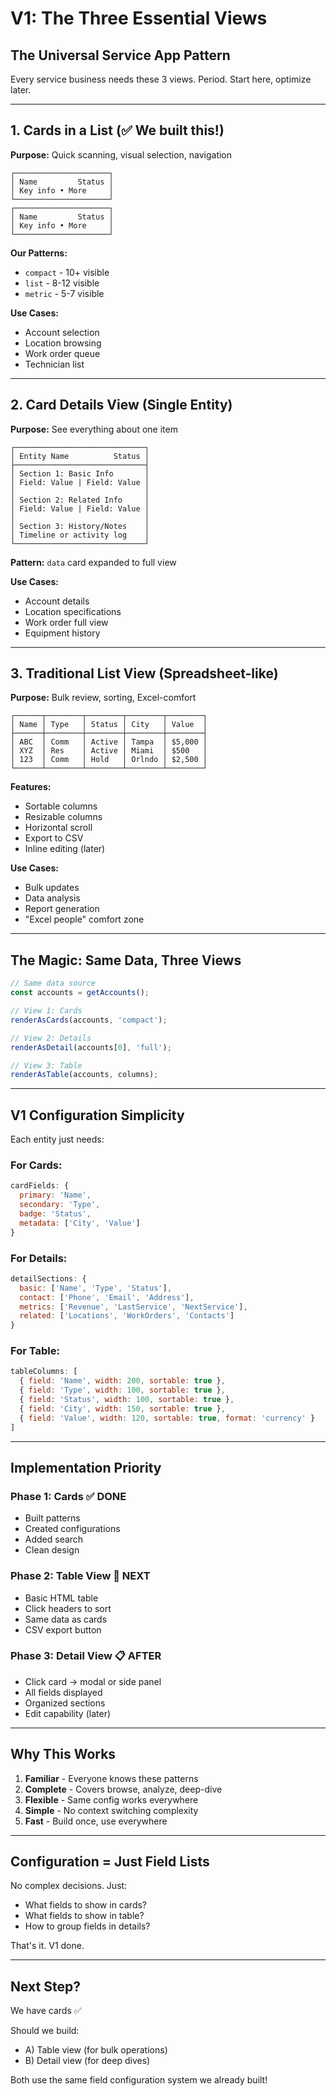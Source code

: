 # V1: The Three Essential Views

## The Universal Service App Pattern

Every service business needs these 3 views. Period. Start here, optimize later.

---

## 1. Cards in a List (✅ We built this!)
**Purpose:** Quick scanning, visual selection, navigation

```
┌─────────────────────┐
│ Name         Status │  
│ Key info • More     │
└─────────────────────┘
┌─────────────────────┐
│ Name         Status │
│ Key info • More     │
└─────────────────────┘
```

**Our Patterns:**
- `compact` - 10+ visible
- `list` - 8-12 visible  
- `metric` - 5-7 visible

**Use Cases:**
- Account selection
- Location browsing
- Work order queue
- Technician list

---

## 2. Card Details View (Single Entity)
**Purpose:** See everything about one item

```
┌─────────────────────────────┐
│ Entity Name          Status │
├─────────────────────────────┤
│ Section 1: Basic Info       │
│ Field: Value | Field: Value │
│                             │
│ Section 2: Related Info     │
│ Field: Value | Field: Value │
│                             │
│ Section 3: History/Notes    │
│ Timeline or activity log    │
└─────────────────────────────┘
```

**Pattern:** `data` card expanded to full view

**Use Cases:**
- Account details
- Location specifications  
- Work order full view
- Equipment history

---

## 3. Traditional List View (Spreadsheet-like)
**Purpose:** Bulk review, sorting, Excel-comfort

```
┌──────┬────────┬────────┬────────┬────────┐
│ Name │ Type   │ Status │ City   │ Value  │
├──────┼────────┼────────┼────────┼────────┤
│ ABC  │ Comm   │ Active │ Tampa  │ $5,000 │
│ XYZ  │ Res    │ Active │ Miami  │ $500   │
│ 123  │ Comm   │ Hold   │ Orlndo │ $2,500 │
└──────┴────────┴────────┴────────┴────────┘
```

**Features:**
- Sortable columns
- Resizable columns
- Horizontal scroll
- Export to CSV
- Inline editing (later)

**Use Cases:**
- Bulk updates
- Data analysis
- Report generation
- "Excel people" comfort zone

---

## The Magic: Same Data, Three Views

```javascript
// Same data source
const accounts = getAccounts();

// View 1: Cards
renderAsCards(accounts, 'compact');

// View 2: Details  
renderAsDetail(accounts[0], 'full');

// View 3: Table
renderAsTable(accounts, columns);
```

---

## V1 Configuration Simplicity

Each entity just needs:

### For Cards:
```javascript
cardFields: {
  primary: 'Name',
  secondary: 'Type',
  badge: 'Status',
  metadata: ['City', 'Value']
}
```

### For Details:
```javascript
detailSections: {
  basic: ['Name', 'Type', 'Status'],
  contact: ['Phone', 'Email', 'Address'],
  metrics: ['Revenue', 'LastService', 'NextService'],
  related: ['Locations', 'WorkOrders', 'Contacts']
}
```

### For Table:
```javascript
tableColumns: [
  { field: 'Name', width: 200, sortable: true },
  { field: 'Type', width: 100, sortable: true },
  { field: 'Status', width: 100, sortable: true },
  { field: 'City', width: 150, sortable: true },
  { field: 'Value', width: 120, sortable: true, format: 'currency' }
]
```

---

## Implementation Priority

### Phase 1: Cards ✅ DONE
- Built patterns
- Created configurations
- Added search
- Clean design

### Phase 2: Table View 🚧 NEXT
- Basic HTML table
- Click headers to sort
- Same data as cards
- CSV export button

### Phase 3: Detail View 📋 AFTER
- Click card → modal or side panel
- All fields displayed
- Organized sections
- Edit capability (later)

---

## Why This Works

1. **Familiar** - Everyone knows these patterns
2. **Complete** - Covers browse, analyze, deep-dive
3. **Flexible** - Same config works everywhere
4. **Simple** - No context switching complexity
5. **Fast** - Build once, use everywhere

---

## Configuration = Just Field Lists

No complex decisions. Just:
- What fields to show in cards?
- What fields to show in table?
- How to group fields in details?

That's it. V1 done.

---

## Next Step?

We have cards ✅

Should we build:
- A) Table view (for bulk operations)
- B) Detail view (for deep dives)

Both use the same field configuration system we already built!